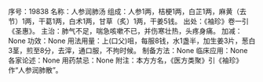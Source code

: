 序号：19838
名称：人参润肺汤
组成：人参1两，桔梗1两，白芷1两，麻黄（去节）1两，干葛1两，白术1两，甘草（炙）1两，干姜5钱。
出处：《袖珍》卷一引《圣惠》。
主治：肺气不足，喘急咳嗽不已，并伤寒壮热，头疼身痛。
加减：None
功效：None
用法用量：上(口父)咀，每服8钱，水1盏半，加生姜3片，葱白3茎，煎至8分，去滓，通口服，不拘时候。
制备方法：None
临床应用：None
各家论述：None
用药禁忌：None
附注：本方方名，《医方类聚》引《袖珍》作“人参润肺散”。
